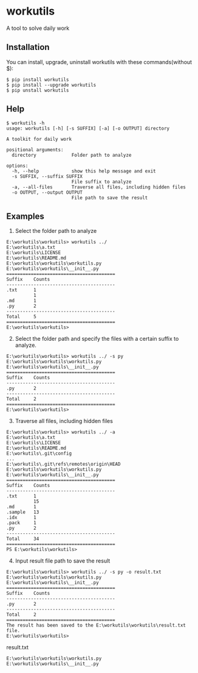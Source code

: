 # workutils
A tool to solve daily work

## Installation
You can install, upgrade, uninstall workutils with these commands(without $):
```shell
$ pip install workutils
$ pip install --upgrade workutils
$ pip unstall workutils
```

## Help

```shell
$ workutils -h
usage: workutils [-h] [-s SUFFIX] [-a] [-o OUTPUT] directory

A toolkit for daily work

positional arguments:
  directory             Folder path to analyze

options:
  -h, --help            show this help message and exit
  -s SUFFIX, --suffix SUFFIX
                        File suffix to analyze
  -a, --all-files       Traverse all files, including hidden files
  -o OUTPUT, --output OUTPUT
                        File path to save the result

```

## Examples

1. Select the folder path to analyze

```shell
E:\workutils\workutils> workutils ../
E:\workutils\a.txt
E:\workutils\LICENSE
E:\workutils\README.md
E:\workutils\workutils\workutils.py
E:\workutils\workutils\__init__.py
========================================
Suffix    Counts
----------------------------------------
.txt      1
          1
.md       1
.py       2
----------------------------------------
Total     5
========================================
E:\workutils\workutils>
```

2. Select the folder path and specify the files with a certain suffix to analyze.

```shell
E:\workutils\workutils> workutils ../ -s py
E:\workutils\workutils\workutils.py
E:\workutils\workutils\__init__.py
========================================
Suffix    Counts
----------------------------------------
.py       2
----------------------------------------
Total     2
========================================
E:\workutils\workutils> 
```

3. Traverse all files, including hidden files

```shell
E:\workutils\workutils> workutils ../ -a   
E:\workutils\a.txt
E:\workutils\LICENSE
E:\workutils\README.md
E:\workutils\.git\config
...
E:\workutils\.git\refs\remotes\origin\HEAD
E:\workutils\workutils\workutils.py
E:\workutils\workutils\__init__.py
========================================
Suffix    Counts
----------------------------------------
.txt      1
          15
.md       1
.sample   13
.idx      1
.pack     1
.py       2
----------------------------------------
Total     34
========================================
PS E:\workutils\workutils> 

```

4. Input result file path to save the result

```shell
E:\workutils\workutils> workutils ../ -s py -o result.txt
E:\workutils\workutils\workutils.py
E:\workutils\workutils\__init__.py
========================================
Suffix    Counts
----------------------------------------
.py       2
----------------------------------------
Total     2
========================================
The result has been saved to the E:\workutils\workutils\result.txt file.
E:\workutils\workutils> 
```

result.txt
```text
E:\workutils\workutils\workutils.py
E:\workutils\workutils\__init__.py

```